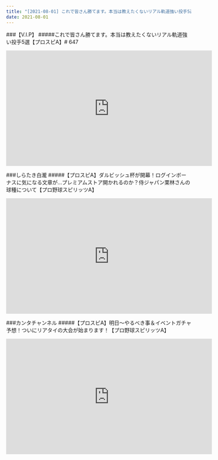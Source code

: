 ```yaml
---
title: "[2021-08-01] これで皆さん勝てます。本当は教えたくないリアル軌道強い投手5選【プロスピA】# 647 他"
date: 2021-08-01
---
```

###【V.I.P】
#####これで皆さん勝てます。本当は教えたくないリアル軌道強い投手5選【プロスピA】# 647
<iframe width="560" height="315" src="https://www.youtube.com/embed/0LukSU8Bxhc" frameborder="0" allow="accelerometer; autoplay; clipboard-write; encrypted-media; gyroscope; picture-in-picture" allowfullscreen></iframe>

###しらたき白瀧
#####【プロスピA】ダルビッシュ杯が開幕！ログインボーナスに気になる文章が…プレミアムストア開かれるのか？侍ジャパン栗林さんの球種について【プロ野球スピリッツA】
<iframe width="560" height="315" src="https://www.youtube.com/embed/CP-TcRKpQkY" frameborder="0" allow="accelerometer; autoplay; clipboard-write; encrypted-media; gyroscope; picture-in-picture" allowfullscreen></iframe>

###カンタチャンネル
#####【プロスピA】明日～やるべき事＆イベントガチャ予想！ついにリアタイの大会が始まります！【プロ野球スピリッツA】
<iframe width="560" height="315" src="https://www.youtube.com/embed/1BLALw50X50" frameborder="0" allow="accelerometer; autoplay; clipboard-write; encrypted-media; gyroscope; picture-in-picture" allowfullscreen></iframe>

